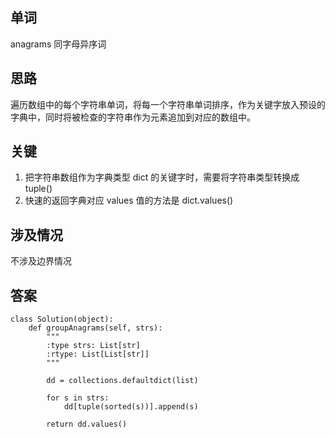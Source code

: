 ## 单词
anagrams 同字母异序词

## 思路
遍历数组中的每个字符串单词，将每一个字符串单词排序，作为关键字放入预设的字典中，同时将被检查的字符串作为元素追加到对应的数组中。

## 关键
1. 把字符串数组作为字典类型 dict 的关键字时，需要将字符串类型转换成 tuple()
2. 快速的返回字典对应 values 值的方法是 dict.values()

## 涉及情况
不涉及边界情况

## 答案
```
class Solution(object):
    def groupAnagrams(self, strs):
        """
        :type strs: List[str]
        :rtype: List[List[str]]
        """
        
        dd = collections.defaultdict(list)
        
        for s in strs:
            dd[tuple(sorted(s))].append(s)
            
        return dd.values()
```


